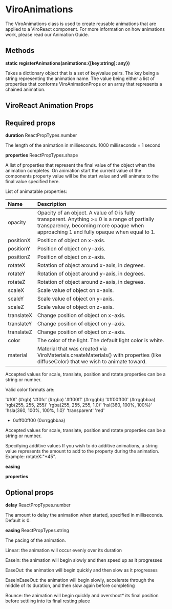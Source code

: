 # ViroAnimations

The ViroAnimations class is used to create reusable animations that are applied to a ViroReact component. For more information on how animations work, please read our Animation Guide.

## Methods

**static registerAnimations(animations:{[key:string]: any})**

Takes a dictionary object that is a set of key/value pairs. The key being a string representing the animation name. The value being either a list of properties that conforms ViroAnimationProps or an array that represents a chained animation.

## ViroReact Animation Props

## Required props

**duration**	ReactPropTypes.number

The length of the animation in milliseconds. 1000 milliseconds = 1 second

**properties**	ReactPropTypes.shape

A list of properties that represent the final value of the object when the animation completes. On animation start the current value of the components property value will be the start value and will animate to the final value specified here.

List of animatable properties:

|Name|Description|
|:-------------------|:---------------|
|opacity|Opacity of an object. A value of 0 is fully transparent. Anything >= 0 is a range of partially transparency, becoming more opaque when approaching 1 and fully opaque when equal to 1.|
|positionX|Position of object on x-axis.|
|positionY|Position of object on y-axis.|
|positionZ|Position of object on z-axis.|
|rotateX|Rotation of object around x-axis, in degrees.|
|rotateY|Rotation of object around y-axis, in degrees.|
|rotateZ|Rotation of object around z-axis, in degrees.|
|scaleX|Scale value of object on x-axis.|
|scaleY|Scale value of object on y-axis.|
|scaleZ|Scale value of object on z-axis.|
|translateX|Change position of object on x-axis.|
|translateY|Change position of object on y-axis.|
|translateZ|Change position of object on z-axis.|
|color|The color of the light. The default light color is white.|
|material| Material that was created via ViroMaterials.createMaterials() with properties (like diffuseColor) that we wish to animate toward.|

Accepted values for scale, translate, position and rotate properties can be a string or number.

Valid color formats are:

'#f0f' (#rgb)
'#f0fc' (#rgba)
'#ff00ff' (#rrggbb)
'#ff00ff00' (#rrggbbaa)
'rgb(255, 255, 255)'
'rgba(255, 255, 255, 1.0)'
'hsl(360, 100%, 100%)'
'hsla(360, 100%, 100%, 1.0)'
'transparent'
'red'
* 0xff00ff00 (0xrrggbbaa)

Accepted values for scale, translate, position and rotate properties can be a string or number.

Specifying additive values
If you wish to do additive animations, a string value represents the amount to add to the property during the animation. Example: rotateX:"+45".

**easing**	

**properties**	

## Optional props

**delay**	ReactPropTypes.number

The amount to delay the animation when started, specified in milliseconds. Default is 0.

**easing**	ReactPropTypes.string

The pacing of the animation.

Linear: the animation will occur evenly over its duration

EaseIn: the animation will begin slowly and then speed up as it progresses

EaseOut: the animation will begin quickly and then slow as it progresses

EaseInEaseOut: the animation will begin slowly, accelerate through the middle of its duration, and then slow again before completing

Bounce: the animation will begin quickly and overshoot* its final position before settling into its final resting place